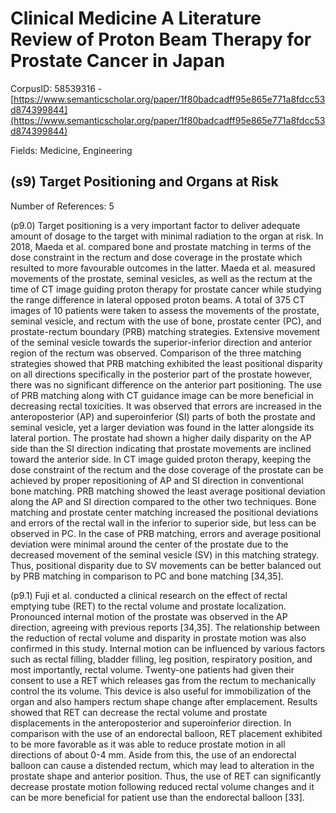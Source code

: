 # Clinical Medicine A Literature Review of Proton Beam Therapy for Prostate Cancer in Japan

CorpusID: 58539316 - [https://www.semanticscholar.org/paper/1f80badcadff95e865e771a8fdcc53d874399844](https://www.semanticscholar.org/paper/1f80badcadff95e865e771a8fdcc53d874399844)

Fields: Medicine, Engineering

## (s9) Target Positioning and Organs at Risk
Number of References: 5

(p9.0) Target positioning is a very important factor to deliver adequate amount of dosage to the target with minimal radiation to the organ at risk. In 2018, Maeda et al. compared bone and prostate matching in terms of the dose constraint in the rectum and dose coverage in the prostate which resulted to more favourable outcomes in the latter. Maeda et al. measured movements of the prostate, seminal vesicles, as well as the rectum at the time of CT image guiding proton therapy for prostate cancer while studying the range difference in lateral opposed proton beams. A total of 375 CT images of 10 patients were taken to assess the movements of the prostate, seminal vesicle, and rectum with the use of bone, prostate center (PC), and prostate-rectum boundary (PRB) matching strategies. Extensive movement of the seminal vesicle towards the superior-inferior direction and anterior region of the rectum was observed. Comparison of the three matching strategies showed that PRB matching exhibited the least positional disparity on all directions specifically in the posterior part of the prostate however, there was no significant difference on the anterior part positioning. The use of PRB matching along with CT guidance image can be more beneficial in decreasing rectal toxicities. It was observed that errors are increased in the anteroposterior (AP) and superoinferior (SI) parts of both the prostate and seminal vesicle, yet a larger deviation was found in the latter alongside its lateral portion. The prostate had shown a higher daily disparity on the AP side than the SI direction indicating that prostate movements are inclined toward the anterior side. In CT image guided proton therapy, keeping the dose constraint of the rectum and the dose coverage of the prostate can be achieved by proper repositioning of AP and SI direction in conventional bone matching. PRB matching showed the least average positional deviation along the AP and SI direction compared to the other two techniques. Bone matching and prostate center matching increased the positional deviations and errors of the rectal wall in the inferior to superior side, but less can be observed in PC. In the case of PRB matching, errors and average positional deviation were minimal around the center of the prostate due to the decreased movement of the seminal vesicle (SV) in this matching strategy. Thus, positional disparity due to SV movements can be better balanced out by PRB matching in comparison to PC and bone matching [34,35].

(p9.1) Fuji et al. conducted a clinical research on the effect of rectal emptying tube (RET) to the rectal volume and prostate localization. Pronounced internal motion of the prostate was observed in the AP direction, agreeing with previous reports [34,35]. The relationship between the reduction of rectal volume and disparity in prostate motion was also confirmed in this study. Internal motion can be influenced by various factors such as rectal filling, bladder filling, leg position, respiratory position, and most importantly, rectal volume. Twenty-one patients had given their consent to use a RET which releases gas from the rectum to mechanically control the its volume. This device is also useful for immobilization of the organ and also hampers rectum shape change after emplacement. Results showed that RET can decrease the rectal volume and prostate displacements in the anteroposterior and superoinferior direction. In comparison with the use of an endorectal balloon, RET placement exhibited to be more favorable as it was able to reduce prostate motion in all directions of about 0-4 mm. Aside from this, the use of an endorectal balloon can cause a distended rectum, which may lead to alteration in the prostate shape and anterior position. Thus, the use of RET can significantly decrease prostate motion following reduced rectal volume changes and it can be more beneficial for patient use than the endorectal balloon [33].
